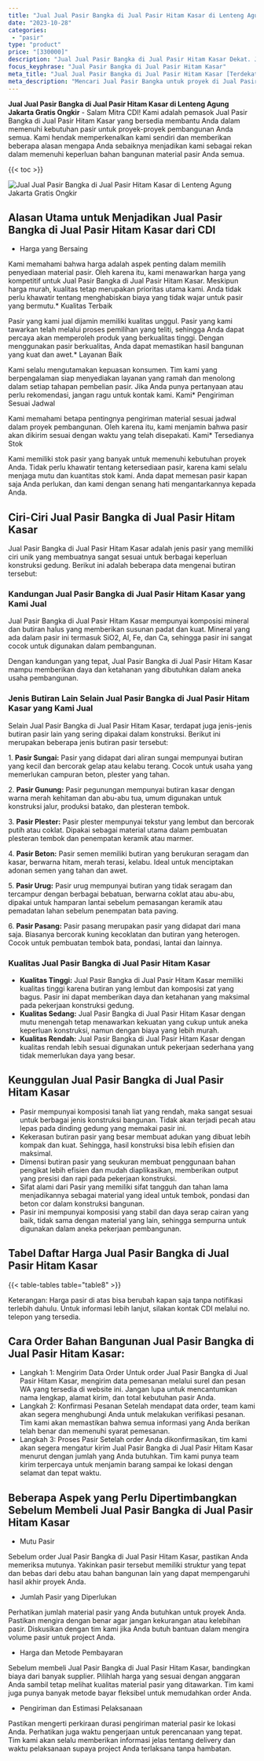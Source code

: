 ```yaml
---
title: "Jual Jual Pasir Bangka di Jual Pasir Hitam Kasar di Lenteng Agung Jakarta Gratis Ongkir"
date: "2023-10-28"
categories:
 - "pasir"
type: "product"
price: "[330000]"
description: "Jual Jual Pasir Bangka di Jual Pasir Hitam Kasar Dekat. Jual Pasir Bangka ini sering dipakai dalam proyek konstruksi sebagai material adukan yang terpilih dan bersih. Hubungi kami untuk informasi lebih lanjut."
focus_keyphrase: "Jual Pasir Bangka di Jual Pasir Hitam Kasar"
meta_title: "Jual Jual Pasir Bangka di Jual Pasir Hitam Kasar [Terdekat] - CDI"
meta_description: "Mencari Jual Pasir Bangka untuk proyek di Jual Pasir Hitam Kasar? Kami memiliki Jual Pasir Bangka berkualitas untuk bahan campuran. Segera dapatkan penawaran terbaik."
---
```


**Jual Jual Pasir Bangka di Jual Pasir Hitam Kasar di Lenteng Agung Jakarta Gratis Ongkir** - Salam Mitra CDI! Kami adalah pemasok Jual Pasir Bangka di Jual Pasir Hitam Kasar yang bersedia membantu Anda dalam memenuhi kebutuhan pasir untuk proyek-proyek pembangunan Anda semua. Kami hendak memperkenalkan kami sendiri dan memberikan beberapa alasan mengapa Anda sebaiknya menjadikan kami sebagai rekan dalam memenuhi keperluan bahan bangunan material pasir Anda semua.

{{< toc >}}

![Jual Jual Pasir Bangka di Jual Pasir Hitam Kasar di Lenteng Agung Jakarta Gratis Ongkir](/images/pasir/pasir-bangunan-42.jpg)

## Alasan Utama untuk Menjadikan Jual Pasir Bangka di Jual Pasir Hitam Kasar dari CDI

*   Harga yang Bersaing

Kami memahami bahwa harga adalah aspek penting dalam memilih penyediaan material pasir. Oleh karena itu, kami menawarkan harga yang kompetitif untuk Jual Pasir Bangka di Jual Pasir Hitam Kasar. Meskipun harga murah, kualitas tetap merupakan prioritas utama kami. Anda tidak perlu khawatir tentang menghabiskan biaya yang tidak wajar untuk pasir yang bermutu.*   Kualitas Terbaik

Pasir yang kami jual dijamin memiliki kualitas unggul. Pasir yang kami tawarkan telah melalui proses pemilihan yang teliti, sehingga Anda dapat percaya akan memperoleh produk yang berkualitas tinggi. Dengan menggunakan pasir berkualitas, Anda dapat memastikan hasil bangunan yang kuat dan awet.*   Layanan Baik

Kami selalu mengutamakan kepuasan konsumen. Tim kami yang berpengalaman siap menyediakan layanan yang ramah dan menolong dalam setiap tahapan pembelian pasir. Jika Anda punya pertanyaan atau perlu rekomendasi, jangan ragu untuk kontak kami. Kami*   Pengiriman Sesuai Jadwal

Kami memahami betapa pentingnya pengiriman material sesuai jadwal dalam proyek pembangunan. Oleh karena itu, kami menjamin bahwa pasir akan dikirim sesuai dengan waktu yang telah disepakati. Kami*   Tersedianya Stok

Kami memiliki stok pasir yang banyak untuk memenuhi kebutuhan proyek Anda. Tidak perlu khawatir tentang ketersediaan pasir, karena kami selalu menjaga mutu dan kuantitas stok kami. Anda dapat memesan pasir kapan saja Anda perlukan, dan kami dengan senang hati mengantarkannya kepada Anda. 

## Ciri-Ciri Jual Pasir Bangka di Jual Pasir Hitam Kasar

Jual Pasir Bangka di Jual Pasir Hitam Kasar adalah jenis pasir yang memiliki ciri unik yang membuatnya sangat sesuai untuk berbagai keperluan konstruksi gedung. Berikut ini adalah beberapa data mengenai butiran tersebut:

### Kandungan Jual Pasir Bangka di Jual Pasir Hitam Kasar yang Kami Jual

Jual Pasir Bangka di Jual Pasir Hitam Kasar mempunyai komposisi mineral dan butiran halus yang memberikan susunan padat dan kuat. Mineral yang ada dalam pasir ini termasuk SiO2, Al, Fe, dan Ca, sehingga pasir ini sangat cocok untuk digunakan dalam pembangunan.

Dengan kandungan yang tepat, Jual Pasir Bangka di Jual Pasir Hitam Kasar mampu memberikan daya dan ketahanan yang dibutuhkan dalam aneka usaha pembangunan.

### Jenis Butiran Lain Selain Jual Pasir Bangka di Jual Pasir Hitam Kasar yang Kami Jual

Selain Jual Pasir Bangka di Jual Pasir Hitam Kasar, terdapat juga jenis-jenis butiran pasir lain yang sering dipakai dalam konstruksi. Berikut ini merupakan beberapa jenis butiran pasir tersebut:

1\.  **Pasir Sungai:** Pasir yang didapat dari aliran sungai mempunyai butiran yang kecil dan bercorak gelap atau kelabu terang. Cocok untuk usaha yang memerlukan campuran beton, plester yang tahan.

2\.  **Pasir Gunung:** Pasir pegunungan mempunyai butiran kasar dengan warna merah kehitaman dan abu-abu tua, umum digunakan untuk konstruksi jalur, produksi batako, dan plesteran tembok.

3\.  **Pasir Plester:** Pasir plester mempunyai tekstur yang lembut dan bercorak putih atau coklat. Dipakai sebagai material utama dalam pembuatan plesteran tembok dan penempatan keramik atau marmer.

4\.  **Pasir Beton:** Pasir semen memiliki butiran yang berukuran seragam dan kasar, berwarna hitam, merah terasi, kelabu. Ideal untuk menciptakan adonan semen yang tahan dan awet.

5\.  **Pasir Urug:** Pasir urug mempunyai butiran yang tidak seragam dan tercampur dengan berbagai bebatuan, berwarna coklat atau abu-abu, dipakai untuk hamparan lantai sebelum pemasangan keramik atau pemadatan lahan sebelum penempatan bata paving.

6\.  **Pasir Pasang:** Pasir pasang merupakan pasir yang didapat dari mana saja. Biasanya bercorak kuning kecoklatan dan butiran yang heterogen. Cocok untuk pembuatan tembok bata, pondasi, lantai dan lainnya.

### Kualitas Jual Pasir Bangka di Jual Pasir Hitam Kasar

*   **Kualitas Tinggi:** Jual Pasir Bangka di Jual Pasir Hitam Kasar memiliki kualitas tinggi karena butiran yang lembut dan komposisi zat yang bagus. Pasir ini dapat memberikan daya dan ketahanan yang maksimal pada pekerjaan konstruksi gedung.
*   **Kualitas Sedang:** Jual Pasir Bangka di Jual Pasir Hitam Kasar dengan mutu menengah tetap menawarkan kekuatan yang cukup untuk aneka keperluan konstruksi, namun dengan biaya yang lebih murah.
*   **Kualitas Rendah:** Jual Pasir Bangka di Jual Pasir Hitam Kasar dengan kualitas rendah lebih sesuai digunakan untuk pekerjaan sederhana yang tidak memerlukan daya yang besar.

## Keunggulan Jual Pasir Bangka di Jual Pasir Hitam Kasar

*   Pasir mempunyai komposisi tanah liat yang rendah, maka sangat sesuai untuk berbagai jenis konstruksi bangunan. Tidak akan terjadi pecah atau lepas pada dinding gedung yang memakai pasir ini.
*   Kekerasan butiran pasir yang besar membuat adukan yang dibuat lebih kompak dan kuat. Sehingga, hasil konstruksi bisa lebih efisien dan maksimal.
*   Dimensi butiran pasir yang seukuran membuat penggunaan bahan pengikat lebih efisien dan mudah diaplikasikan, memberikan output yang presisi dan rapi pada pekerjaan konstruksi.
*   Sifat alami dari Pasir yang memiliki sifat tangguh dan tahan lama menjadikannya sebagai material yang ideal untuk tembok, pondasi dan beton cor dalam konstruksi bangunan.
*   Pasir ini mempunyai komposisi yang stabil dan daya serap cairan yang baik, tidak sama dengan material yang lain, sehingga sempurna untuk digunakan dalam aneka pekerjaan pembangunan.

## Tabel Daftar Harga Jual Pasir Bangka di Jual Pasir Hitam Kasar

{{< table-tables table="table8" >}}

Keterangan: Harga pasir di atas bisa berubah kapan saja tanpa notifikasi terlebih dahulu. Untuk informasi lebih lanjut, silakan kontak CDI melalui no. telepon yang tersedia.

## Cara Order Bahan Bangunan Jual Pasir Bangka di Jual Pasir Hitam Kasar:

*   Langkah 1: Mengirim Data Order
Untuk order Jual Pasir Bangka di Jual Pasir Hitam Kasar, mengirim data pemesanan melalui surel dan pesan WA yang tersedia di website ini. Jangan lupa untuk mencantumkan nama lengkap, alamat kirim, dan total kebutuhan pasir Anda.
*   Langkah 2: Konfirmasi Pesanan
Setelah mendapat data order, team kami akan segera menghubungi Anda untuk melakukan verifikasi pesanan. Tim kami akan memastikan bahwa semua informasi yang Anda berikan telah benar dan memenuhi syarat pemesanan.
*   Langkah 3: Proses Pasir
Setelah order Anda dikonfirmasikan, tim kami akan segera mengatur kirim Jual Pasir Bangka di Jual Pasir Hitam Kasar menurut dengan jumlah yang Anda butuhkan. Tim kami punya team kirim terpercaya untuk menjamin barang sampai ke lokasi dengan selamat dan tepat waktu.

## Beberapa Aspek yang Perlu Dipertimbangkan Sebelum Membeli Jual Pasir Bangka di Jual Pasir Hitam Kasar

*   Mutu Pasir

Sebelum order Jual Pasir Bangka di Jual Pasir Hitam Kasar, pastikan Anda memeriksa mutunya. Yakinkan pasir tersebut memiliki struktur yang tepat dan bebas dari debu atau bahan bangunan lain yang dapat mempengaruhi hasil akhir proyek Anda.
*   Jumlah Pasir yang Diperlukan

Perhatikan jumlah material pasir yang Anda butuhkan untuk proyek Anda. Pastikan mengira dengan benar agar jangan kekurangan atau kelebihan pasir. Diskusikan dengan tim kami jika Anda butuh bantuan dalam mengira volume pasir untuk project Anda.
*   Harga dan Metode Pembayaran

Sebelum membeli Jual Pasir Bangka di Jual Pasir Hitam Kasar, bandingkan biaya dari banyak supplier. Pilihlah harga yang sesuai dengan anggaran Anda sambil tetap melihat kualitas material pasir yang ditawarkan. Tim kami juga punya banyak metode bayar fleksibel untuk memudahkan order Anda.
*   Pengiriman dan Estimasi Pelaksanaan

Pastikan mengerti perkiraan durasi pengiriman material pasir ke lokasi Anda. Perhatikan juga waktu pengerjaan untuk perencanaan yang tepat. Tim kami akan selalu memberikan informasi jelas tentang delivery dan waktu pelaksanaan supaya project Anda terlaksana tanpa hambatan.